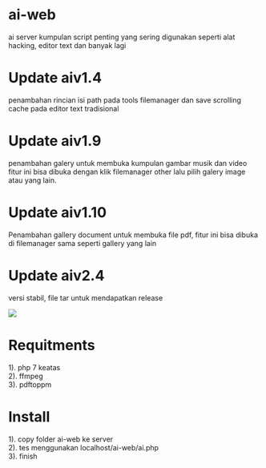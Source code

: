 # ai-web
ai server kumpulan script penting yang sering
digunakan seperti alat hacking, editor text dan banyak lagi

# Update aiv1.4
penambahan rincian isi path pada tools filemanager
dan save scrolling cache pada editor text tradisional

# Update aiv1.9
penambahan galery untuk membuka kumpulan gambar musik dan video
fitur ini bisa dibuka dengan klik filemanager other lalu pilih
galery image atau yang lain.

# Update aiv1.10
Penambahan gallery document untuk membuka file pdf, fitur ini
bisa dibuka di filemanager sama seperti gallery yang lain

# Update aiv2.4
versi stabil, file tar untuk mendapatkan release

![](output.gif)

# Requitments
1). php 7 keatas <br>
2). ffmpeg <br>
3). pdftoppm <br>

# Install 
1). copy folder ai-web ke server <br>
2). tes menggunakan localhost/ai-web/ai.php <br>
3). finish <br>

